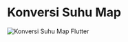 # Konversi Suhu Map

![Konversi Suhu Map Flutter](https://user-images.githubusercontent.com/89893773/157599152-a3523fa6-cdf3-4a3b-97e1-5557ab7fcf7b.png)
